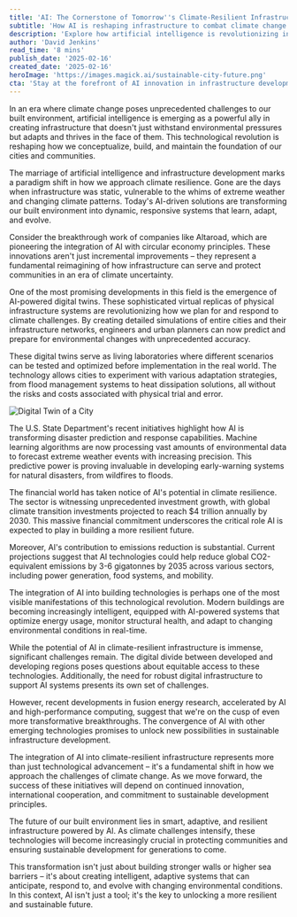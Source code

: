 ```yaml
---
title: 'AI: The Cornerstone of Tomorrow''s Climate-Resilient Infrastructure'
subtitle: 'How AI is reshaping infrastructure to combat climate change'
description: 'Explore how artificial intelligence is revolutionizing infrastructure to create climate-resilient environments. From AI-powered digital twins to smart buildings, discover the technology creating adaptive systems that protect communities from climate challenges while reducing environmental impact.'
author: 'David Jenkins'
read_time: '8 mins'
publish_date: '2025-02-16'
created_date: '2025-02-16'
heroImage: 'https://images.magick.ai/sustainable-city-future.png'
cta: 'Stay at the forefront of AI innovation in infrastructure development - follow us on LinkedIn at MagickAI to join the conversation about building a more resilient and sustainable future.'
---
```


In an era where climate change poses unprecedented challenges to our built environment, artificial intelligence is emerging as a powerful ally in creating infrastructure that doesn't just withstand environmental pressures but adapts and thrives in the face of them. This technological revolution is reshaping how we conceptualize, build, and maintain the foundation of our cities and communities.

The marriage of artificial intelligence and infrastructure development marks a paradigm shift in how we approach climate resilience. Gone are the days when infrastructure was static, vulnerable to the whims of extreme weather and changing climate patterns. Today's AI-driven solutions are transforming our built environment into dynamic, responsive systems that learn, adapt, and evolve.

Consider the breakthrough work of companies like Altaroad, which are pioneering the integration of AI with circular economy principles. These innovations aren't just incremental improvements – they represent a fundamental reimagining of how infrastructure can serve and protect communities in an era of climate uncertainty.

One of the most promising developments in this field is the emergence of AI-powered digital twins. These sophisticated virtual replicas of physical infrastructure systems are revolutionizing how we plan for and respond to climate challenges. By creating detailed simulations of entire cities and their infrastructure networks, engineers and urban planners can now predict and prepare for environmental changes with unprecedented accuracy.

These digital twins serve as living laboratories where different scenarios can be tested and optimized before implementation in the real world. The technology allows cities to experiment with various adaptation strategies, from flood management systems to heat dissipation solutions, all without the risks and costs associated with physical trial and error.

![Digital Twin of a City](https://images.magick.ai/digital-twin-city.png)

The U.S. State Department's recent initiatives highlight how AI is transforming disaster prediction and response capabilities. Machine learning algorithms are now processing vast amounts of environmental data to forecast extreme weather events with increasing precision. This predictive power is proving invaluable in developing early-warning systems for natural disasters, from wildfires to floods.

The financial world has taken notice of AI's potential in climate resilience. The sector is witnessing unprecedented investment growth, with global climate transition investments projected to reach $4 trillion annually by 2030. This massive financial commitment underscores the critical role AI is expected to play in building a more resilient future.

Moreover, AI's contribution to emissions reduction is substantial. Current projections suggest that AI technologies could help reduce global CO2-equivalent emissions by 3-6 gigatonnes by 2035 across various sectors, including power generation, food systems, and mobility.

The integration of AI into building technologies is perhaps one of the most visible manifestations of this technological revolution. Modern buildings are becoming increasingly intelligent, equipped with AI-powered systems that optimize energy usage, monitor structural health, and adapt to changing environmental conditions in real-time.

While the potential of AI in climate-resilient infrastructure is immense, significant challenges remain. The digital divide between developed and developing regions poses questions about equitable access to these technologies. Additionally, the need for robust digital infrastructure to support AI systems presents its own set of challenges.

However, recent developments in fusion energy research, accelerated by AI and high-performance computing, suggest that we're on the cusp of even more transformative breakthroughs. The convergence of AI with other emerging technologies promises to unlock new possibilities in sustainable infrastructure development.

The integration of AI into climate-resilient infrastructure represents more than just technological advancement – it's a fundamental shift in how we approach the challenges of climate change. As we move forward, the success of these initiatives will depend on continued innovation, international cooperation, and commitment to sustainable development principles.

The future of our built environment lies in smart, adaptive, and resilient infrastructure powered by AI. As climate challenges intensify, these technologies will become increasingly crucial in protecting communities and ensuring sustainable development for generations to come.

This transformation isn't just about building stronger walls or higher sea barriers – it's about creating intelligent, adaptive systems that can anticipate, respond to, and evolve with changing environmental conditions. In this context, AI isn't just a tool; it's the key to unlocking a more resilient and sustainable future.